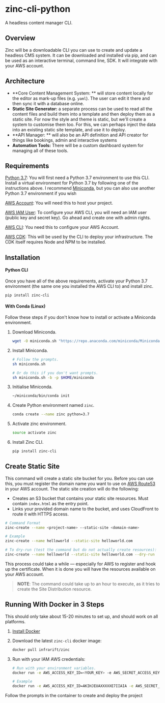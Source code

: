 # zinc-cli-python
A headless content manager CLI.

## Overview

Zinc will be a downloadable CLI you can use to create and update a headless CMS system. It can be downloaded and installed via pip, and  can be used as an interactive terminal, command line, SDK. It will integrate with your AWS account.

## Architecture

* **Core Content Management System: ** will store content locally for the editor as mark-up files (e.g. `yaml`). The user can edit it there and then sync it with a database online.
* **Static Site Generator:** a separate process can be used to read all the content files and build them into a template and then deploy them as a static site. For now the style and theme is static, but we'll create a system to customise them too. For this, we can perhaps inject the data into an existing static site template, and use it to deploy.
* **API Manager: ** will also be an API definition and API creator for things like bookings, admin and interactive systems
* **Automation Tools:** There will be a custom dashboard system for managing all of these tools.

## Requirements

[Python 3.7](https://docs.conda.io/en/latest/miniconda.html): You will first need a Python 3.7 environment to use this CLI. Install a virtual environment for Python 3.7 by following one of the instructions above. I recommend [Miniconda](https://docs.conda.io/en/latest/miniconda.html), but you can also use another Python 3.7 environment if you wish

[AWS Account](https://aws.amazon.com/premiumsupport/knowledge-center/create-and-activate-aws-account/): You will need this to host your project.

[AWS IAM User](https://docs.aws.amazon.com/IAM/latest/UserGuide/id_users_create.html#id_users_create_console): To configure your AWS CLI, you will need an IAM user (public key and secret key). Go ahead and create one with admin rights.

[AWS CLI](https://aws.amazon.com/cli/): You need this to configure your AWS Account.

[AWS CDK](https://docs.aws.amazon.com/cdk/latest/guide/getting_started.html): This will be used by the CLI to deploy your infrastructure. The CDK itself requires Node and NPM to be installed.

## Installation

#### Python CLI

Once you have all of the above requirements, activate your Python 3.7 environment (the same one you installed the AWS CLI to) and install zinc.

```bash
pip install zinc-cli
```

#### With Conda (Linux)

Follow these steps if you don't know how to install or activate a Miniconda environment.

1. Download Miniconda.

   ```bash
   wget -O miniconda.sh "https://repo.anaconda.com/miniconda/Miniconda3-latest-Linux-x86_64.sh"
   ```

2. Install Miniconda.

   ```bash
   # Follow the prompts.
   sh miniconda.sh
   
   # Or do this if you don't want prompts.
   sh miniconda.sh -b -p $HOME/miniconda
   ```

3. Initialise Miniconda.

   ```bash
   ~/miniconda/bin/conda init
   ```

4. Create Python environment named `zinc`.

   ```bash
   conda create --name zinc python=3.7
   ```

5. Activate zinc environment.

   ```bash
   source activate zinc
   ```

6. Install Zinc CLI.

   ```bash
   pip install zinc-cli
   ```

## Create Static Site

This command will create a static site bucket for you. Before you can use this, you must register the domain name you want to use on [AWS Route53](https://aws.amazon.com/route53/) in your AWS account. The static site creation will do the following:

* Creates an S3 bucket that contains your static site resources. Must contain `index.html` as the entry point.
* Links your provided domain name to the bucket, and uses CloudFront to route it with HTTPS access.

```bash
# Command Format
zinc-create --name <project-name> --static-site <domain-name>

# Example
zinc-create --name helloworld --static-site helloworld.com

# To dry-run (test the command but do not actually create resources):
zinc-create --name helloworld --static-site helloworld.com --dry-run
```

This process could take a while — especially for AWS to register and hook up the certificate. When it is done you will have the resources available on your AWS account.

> **NOTE**: The command could take up to an hour to execute, as it tries to create the Site Distribution resource.

## Running With Docker in 3 Steps

This should only take about 15-20 minutes to set up, and should work on all platforms.

1. [Install Docker](https://docs.docker.com/install/)

2. Download the latest `zinc-cli` docker image:

   ```bash
   docker pull infrarift/zinc
   ```

3. Run with your IAM AWS credentials:

   ```bash
   # Run with your environment variables.
   docker run -e AWS_ACCESS_KEY_ID=<YOUR_KEY> -e AWS_SECRET_ACCESS_KEY=<YOUR_SECRET> -e AWS_REGION=<YOUR_DEFAULT_REGION> -i infrarift/zinc
   
   # Example
   docker run -e AWS_ACCESS_KEY_ID=AKIHJEUAXXXXXE7IIAIA -e AWS_SECRET_ACCESS_KEY=GxDhPPQUtV4grDqx2kswXXXXXXXXXXXXXXXXXXXX -e AWS_REGION=us-west-2 -i infrarift/zinc
   ```

Follow the prompts in the container to create and deploy the project